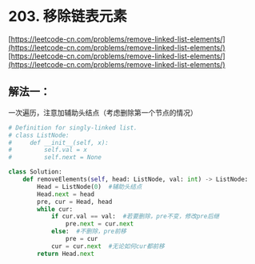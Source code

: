 # 203. 移除链表元素

[https://leetcode-cn.com/problems/remove-linked-list-elements/](https://leetcode-cn.com/problems/remove-linked-list-elements/)[https://leetcode-cn.com/problems/remove-linked-list-elements/](https://leetcode-cn.com/problems/remove-linked-list-elements/)

## 解法一：

一次遍历，注意加辅助头结点（考虑删除第一个节点的情况）

```python
# Definition for singly-linked list.
# class ListNode:
#     def __init__(self, x):
#         self.val = x
#         self.next = None

class Solution:
    def removeElements(self, head: ListNode, val: int) -> ListNode:
        Head = ListNode(0)  #辅助头结点
        Head.next = head
        pre, cur = Head, head
        while cur:
            if cur.val == val:  #若要删除，pre不变，修改pre后继
                pre.next = cur.next
            else:  #不删除，pre前移
                pre = cur
            cur = cur.next  #无论如何cur都前移
        return Head.next
```

